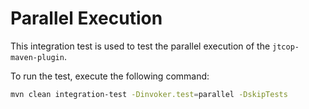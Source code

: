 # Parallel Execution

This integration test is used to test the parallel execution of the 
`jtcop-maven-plugin`. 

To run the test, execute the following command:

```bash
mvn clean integration-test -Dinvoker.test=parallel -DskipTests
```